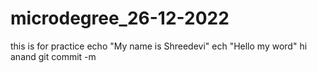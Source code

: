 # microdegree_26-12-2022
this is for practice
echo "My name is Shreedevi"
ech "Hello my word"
hi anand
git commit -m 
